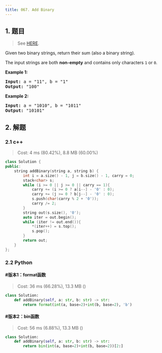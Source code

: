 ```yaml
---
title: 067. Add Binary
---
```


## 1. 题目

> See [HERE](https://leetcode.com/problems/add-binary/).

<div><p>Given two binary strings, return their sum (also a binary string).</p>

<p>The input strings are both <strong>non-empty</strong> and contains only characters <code>1</code> or&nbsp;<code>0</code>.</p>

<p><strong>Example 1:</strong></p>

<pre><strong>Input:</strong> a = "11", b = "1"
<strong>Output:</strong> "100"</pre>

<p><strong>Example 2:</strong></p>

<pre><strong>Input:</strong> a = "1010", b = "1011"
<strong>Output:</strong> "10101"</pre>
</div>

## 2. 解题

### 2.1 c++

> Cost: 4 ms (80.42%), 8.8 MB (60.00%)

```cpp
class Solution {
public:
    string addBinary(string a, string b) {
        int i = a.size() - 1, j = b.size() - 1, carry = 0;
        stack<char> s;
        while (i >= 0 || j >= 0 || carry == 1){
            carry += (i >= 0 ? a[i--] - '0' : 0);
            carry += (j >= 0 ? b[j--] - '0' : 0);
            s.push(char(carry % 2 + '0'));
            carry /= 2;
        }
        string out(s.size(), '0');
        auto iter = out.begin();
        while (iter != out.end()){
            *(iter++) = s.top();
            s.pop();
        }
        return out;
    }
};
```

### 2.2 Python

#### #版本1：format函数

> Cost: 36 ms (66.28%), 13.3 MB ()

```python
class Solution:
    def addBinary(self, a: str, b: str) -> str:
        return format(int(a, base=2)+int(b, base=2), 'b')
```

#### #版本2：bin函数

> Cost: 56 ms (6.88%), 13.3 MB ()

```python
class Solution:
    def addBinary(self, a: str, b: str) -> str:
        return bin(int(a, base=2)+int(b, base=2))[2:]
```
